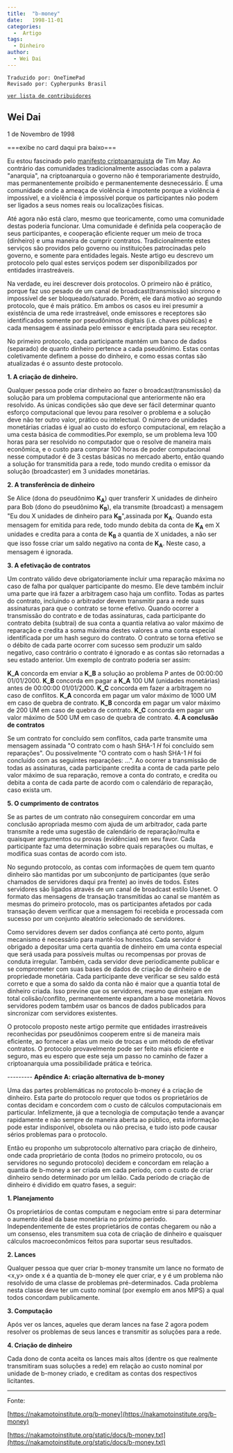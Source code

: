```yaml
---
title:  "b-money"
date:   1998-11-01
categories:
  -  Artigo
tags:
  - Dinheiro
author:
  - Wei Dai
---
```


```
Traduzido por: OneTimePad
Revisado por: Cypherpunks Brasil
```
[```ver lista de contribuidores```](/about/#contribuidores)
  
## Wei Dai  
1 de Novembro de 1998

===exibe no card daqui pra baixo===

Eu estou fascinado pelo [manifesto criptoanarquista](https://cypherpunks.com.br/o-manifesto-criptoanarquista/) de Tim May. Ao contrário das comunidades tradicionalmente associadas com a palavra "anarquia", na criptoanarquia o governo não é temporariamente destruído, mas permanentemente proibido e permanentemente desnecessário. É uma comunidade onde a ameaça de violência é impotente porque a violência é impossível, e a violência é impossível porque os participantes não podem ser ligados a seus nomes reais ou localizações físicas.

Até agora não está claro, mesmo que teoricamente, como uma comunidade destas poderia funcionar. Uma comunidade é definida pela cooperação de seus participantes, e cooperação eficiente requer um meio de troca (dinheiro) e uma maneira de cumprir contratos. Tradicionalmente estes serviços são providos pelo governo ou instituições patrocinadas pelo governo, e somente para entidades legais. Neste artigo eu descrevo um protocolo pelo qual estes serviços podem ser disponibilizados por entidades irrastreáveis.

Na verdade, eu irei descrever dois protocolos. O primeiro não é prático, porque faz uso pesado de um canal de broadcast(transmissão) síncrono e impossível de ser bloqueado/saturado. Porém, ele dará motivo ao segundo protocolo, que é mais prático. Em ambos os casos eu irei presumir a existência de uma rede irrastreável, onde emissores e receptores são identificados somente por pseudônimos digitais (i.e. chaves públicas) e cada mensagem é assinada pelo emissor e encriptada para seu receptor.

No primeiro protocolo, cada participante mantém um banco de dados (separado) de quanto dinheiro pertence a cada pseudônimo. Estas contas coletivamente definem a posse do dinheiro, e como essas contas são atualizadas é o assunto deste protocolo.

**1\. A criação de dinheiro.**

Qualquer pessoa pode criar dinheiro ao fazer o broadcast(transmissão) da solução para um problema computacional que anteriormente não era resolvido. As únicas condições são que deve ser fácil determinar quanto esforço computacional que levou para resolver o problema e a solução deve não ter outro valor, prático ou intelectual. O número de unidades monetárias criadas é igual ao custo do esforço computacional, em relação a uma cesta básica de commodities.Por exemplo, se um problema leva 100 horas para ser resolvido no computador que o resolve de maneira mais econômica, e o custo para comprar 100 horas de poder computacional nesse computador é de 3 cestas básicas no mercado aberto, então quando a solução for transmitida para a rede, todo mundo credita o emissor da solução (broadcaster) em 3 unidades monetárias.

**2\. A transferência de dinheiro**

Se Alice (dona do pseudônimo **K<sub>A</sub>**) quer transferir X unidades de dinheiro para Bob (dono do pseudônimo **K<sub>B</sub>**), ela transmite (broadcast) a mensagem "Eu dou X unidades de dinheiro para **K<sub>B</sub>**",assinada por **K<sub>A</sub>**. Quando esta mensagem for emitida para rede, todo mundo debita da conta de **K<sub>A</sub>** em X unidades e credita para a conta de **K<sub>B</sub>** a quantia de X unidades, a não ser que isso fosse criar um saldo negativo na conta de **K<sub>A</sub>**. Neste caso, a mensagem é ignorada.

**3\. A efetivação de contratos**

Um contrato válido deve obrigatoriamente incluir uma reparação máxima no caso de falha por qualquer participante do mesmo. Ele deve também incluir uma parte que irá fazer a arbitragem caso haja um conflito. Todas as partes do contrato, incluindo o arbitrador devem transmitir para a rede suas assinaturas para que o contrato se torne efetivo. Quando ocorrer a transmissão do contrato e de todas assinaturas, cada participante do contrato debita (subtrai) de sua conta a quantia relativa ao valor máximo de reparação e credita a soma máxima destes valores a uma conta especial identificada por um hash seguro do contrato. O contrato se torna efetivo se o débito de cada parte ocorrer com sucesso sem produzir um saldo negativo, caso contrário o contrato é ignorado e as contas são retornadas a seu estado anterior. Um exemplo de contrato poderia ser assim:

**K_A** concorda em enviar a **K_B** a solução ao problema P antes de 00:00:00 01/01/2000\. **K_B** concorda em pagar a **K_A** 100 UM (unidades monetárias) antes de 00:00:00 01/01/2000\. **K_C** concorda em fazer a arbitragem no caso de conflitos. **K_A** concorda em pagar um valor máximo de 1000 UM em caso de quebra de contrato. **K_B** concorda em pagar um valor máximo de 200 UM em caso de quebra de contrato. **K_C** concorda em pagar um valor máximo de 500 UM em caso de quebra de contrato. **4\. A conclusão de contratos**

Se um contrato for concluído sem conflitos, cada parte transmite uma mensagem assinada "O contrato com o hash SHA-1 _H_ foi concluído sem reparações". Ou possivelmente "O contrato com o hash SHA-1 _H_ foi concluído com as seguintes reparações: ...". Ao ocorrer a transmissão de todas as assinaturas, cada participante credita a conta de cada parte pelo valor máximo de sua reparação, remove a conta do contrato, e credita ou debita a conta de cada parte de acordo com o calendário de reparação, caso exista um.

**5\. O cumprimento de contratos**

Se as partes de um contrato não conseguirem concordar em uma conclusão apropriada mesmo com ajuda de um arbitrador, cada parte transmite a rede uma sugestão de calendário de reparação/multa e quaisquer argumentos ou provas (evidências) em seu favor. Cada participante faz uma determinação sobre quais reparações ou multas, e modifica suas contas de acordo com isto.

No segundo protocolo, as contas com informações de quem tem quanto dinheiro são mantidas por um subconjunto de participantes (que serão chamados de servidores daqui pra frente) ao invés de todos. Estes servidores são ligados através de um canal de broadcast estilo Usenet. O formato das mensagens de transação transmitidas ao canal se mantém as mesmas do primeiro protocolo, mas os participantes afetados por cada transação devem verificar que a mensagem foi recebida e processada com sucesso por um conjunto aleatório selecionado de servidores.

Como servidores devem ser dados confiança até certo ponto, algum mecanismo é necessário para mantê-los honestos. Cada servidor é obrigado a depositar uma certa quantia de dinheiro em uma conta especial que será usada para possíveis multas ou recompensas por provas de conduta irregular. Também, cada servidor deve periodicamente publicar e se comprometer com suas bases de dados de criação de dinheiro e de propriedade monetária. Cada participante deve verificar se seu saldo está correto e que a soma do saldo da conta não é maior que a quantia total de dinheiro criada. Isso previne que os servidores, mesmo que estejam em total colisão/conflito, permanentemente expandam a base monetária. Novos servidores podem também usar os bancos de dados publicados para sincronizar com servidores existentes.

O protocolo proposto neste artigo permite que entidades irrastreáveis reconhecidas por pseudônimos cooperem entre si de maneira mais eficiente, ao fornecer a elas um meio de trocas e um método de efetivar contratos. O protocolo provavelmente pode ser feito mais eficiente e seguro, mas eu espero que este seja um passo no caminho de fazer a criptoanarquia uma possibilidade prática e teórica.

--------- **Apêndice A: criação alternativa de b-money**

Uma das partes problemáticas no protocolo b-money é a criação de dinheiro. Esta parte do protocolo requer que todos os proprietários de contas decidam e concordem com o custo de cálculos computacionais em particular. Infelizmente, já que a tecnologia de computação tende a avançar rapidamente e não sempre de maneira aberta ao público, esta informação pode estar indisponível, obsoleta ou não precisa, e tudo isto pode causar sérios problemas para o protocolo.

Então eu proponho um subprotocolo alternativo para criação de dinheiro, onde cada proprietário de conta (todos no primeiro protocolo, ou os servidores no segundo protocolo) decidem e concordam em relação a quantia de b-money a ser criada em cada período, com o custo de criar dinheiro sendo determinado por um leilão. Cada período de criação de dinheiro é dividido em quatro fases, a seguir:

**1\. Planejamento**

Os proprietários de contas computam e negociam entre si para determinar o aumento ideal da base monetária no próximo período. Independentemente de estes proprietários de contas chegarem ou não a um consenso, eles transmitem sua cota de criação de dinheiro e quaisquer cálculos macroeconômicos feitos para suportar seus resultados.

**2\. Lances**

Qualquer pessoa que quer criar b-money transmite um lance no formato de <x,y> onde x é a quantia de b-money ele quer criar, e y é um problema não resolvido de uma classe de problemas pré-determinados. Cada problema nesta classe deve ter um custo nominal (por exemplo em anos MIPS) a qual todos concordam publicamente.

**3\. Computação**

Após ver os lances, aqueles que deram lances na fase 2 agora podem resolver os problemas de seus lances e transmitir as soluções para a rede.

**4\. Criação de dinheiro**

Cada dono de conta aceita os lances mais altos (dentre os que realmente transmitiram suas soluções a rede) em relação ao custo nominal por unidade de b-money criado, e creditam as contas dos respectivos licitantes.

---
Fonte:

[https://nakamotoinstitute.org/b-money](https://nakamotoinstitute.org/b-money)

[https://nakamotoinstitute.org/static/docs/b-money.txt](https://nakamotoinstitute.org/static/docs/b-money.txt)
